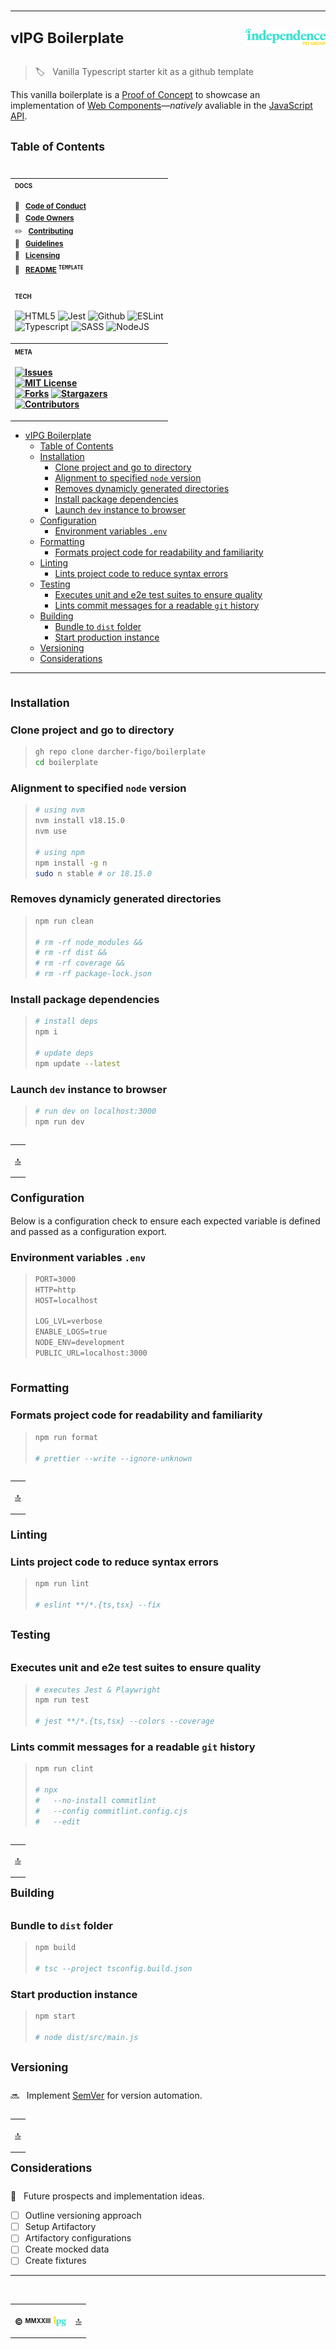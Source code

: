 # <hr /> <sup>vIPG Boilerplate</sup> [<img align="right" alt="company brand" src="./img/logo.lg.svg" width="128">][ipg-url]

<a name="top"></a>

> :label: &nbsp; Vanilla Typescript starter kit as a github template

This vanilla boilerplate is a <u>Proof of Concept</u> to showcase an implementation of [Web Components][web-components-url]&mdash;*natively* avaliable in the [JavaScript API][js-api-url].

## <sup>Table of Contents</sup>

<table align="right">
<tr><td><sub><sup><b>DOCS</b></sup></sub>

<sup>:scroll: &nbsp; [<b>Code of Conduct</b>](./docs/CODE_OF_CONDUCT.md) &nbsp; &nbsp;</sup><br />
<sup>:closed_lock_with_key: &nbsp; [<b>Code Owners</b>](./docs/CODEOWNER.md)</sup><br />
<sup>:pencil2: &nbsp; [<b>Contributing</b>](./docs/CONTRIBUTING.md)</sup><br />
<sup>:children_crossing: &nbsp; [<b>Guidelines</b>](./docs/README.md)</sup><br />
<sup>:ticket: &nbsp; [<b>Licensing</b>](./LICENSE.md)</sup><br />
<sup>:triangular_ruler: &nbsp; [<b>README</b>](./docs/README.sample.md) <sup><b>`TEMPLATE`</b></sup></sup></td></tr>
<tr><td><sup><sub><b>TECH</b></sub></sup>

<img alt="HTML5" src="https://upload.wikimedia.org/wikipedia/commons/thumb/3/38/HTML5_Badge.svg/640px-HTML5_Badge.svg.png" width="23"/><!--
--> <img alt="Jest" src="https://cdn.auth0.com/blog/testing-react-with-jest/logo.png" width="21.5" /><!--
--> <img alt="Github" src="https://upload.wikimedia.org/wikipedia/commons/thumb/3/3f/Git_icon.svg/640px-Git_icon.svg.png" width="22" /><!--
--> <img alt="ESLint" src="https://upload.wikimedia.org/wikipedia/commons/thumb/e/e3/ESLint_logo.svg/640px-ESLint_logo.svg.png" width="27" /><br /><!--
--> <img alt="Typescript" src="https://upload.wikimedia.org/wikipedia/commons/thumb/4/4c/Typescript_logo_2020.svg/640px-Typescript_logo_2020.svg.png" width="23" /><!--
--> <img alt="SASS" src="https://upload.wikimedia.org/wikipedia/commons/thumb/9/96/Sass_Logo_Color.svg/640px-Sass_Logo_Color.svg.png" width="29" /><!--
--> <img alt="NodeJS" src="https://upload.wikimedia.org/wikipedia/commons/thumb/d/d9/Node.js_logo.svg/640px-Node.js_logo.svg.png" width="40" ></td></tr>
<tr><th align="left"><sup><sub>META</sub></sup>

[![Issues][issues-shield]][issues-url]<br />
[![MIT License][license-shield]][license-url]<br />
[![Forks][forks-shield]][forks-url]
[![Stargazers][stars-shield]][stars-url]<br />
[![Contributors][contributors-shield]][contributors-url]</th></tr>
</table>

- [ vIPG Boilerplate ](#-vipg-boilerplate-)
  - [Table of Contents](#table-of-contents)
  - [Installation](#installation)
    - [Clone project and go to directory](#clone-project-and-go-to-directory)
    - [Alignment to specified `node` version](#alignment-to-specified-node-version)
    - [Removes dynamicly generated directories](#removes-dynamicly-generated-directories)
    - [Install package dependencies](#install-package-dependencies)
    - [Launch `dev` instance to browser](#launch-dev-instance-to-browser)
  - [Configuration](#configuration)
    - [Environment variables `.env`](#environment-variables-env)
  - [Formatting](#formatting)
    - [Formats project code for readability and familiarity](#formats-project-code-for-readability-and-familiarity)
  - [Linting](#linting)
    - [Lints project code to reduce syntax errors](#lints-project-code-to-reduce-syntax-errors)
  - [Testing](#testing)
    - [Executes unit and e2e test suites to ensure quality](#executes-unit-and-e2e-test-suites-to-ensure-quality)
    - [Lints commit messages for a readable `git` history](#lints-commit-messages-for-a-readable-git-history)
  - [Building](#building)
    - [Bundle to `dist` folder](#bundle-to-dist-folder)
    - [Start production instance](#start-production-instance)
  - [Versioning](#versioning)
  - [Considerations](#considerations)

---

## <sub>Installation</sub>

### Clone project and go to directory

> ```sh
> gh repo clone darcher-figo/boilerplate
> cd boilerplate
> ```

### Alignment to specified `node` version

> ```sh
> # using nvm
> nvm install v18.15.0
> nvm use
>
> # using npm
> npm install -g n
> sudo n stable # or 18.15.0
> ```

### Removes dynamicly generated directories

> ```sh
> npm run clean
>
> # rm -rf node_modules &&
> # rm -rf dist &&
> # rm -rf coverage &&
> # rm -rf package-lock.json
> ```

### Install package dependencies

> ```sh
> # install deps
> npm i
>
> # update deps
> npm update --latest
> ```

### Launch `dev` instance to browser

> ```sh
> # run dev on localhost:3000
> npm run dev
> ```

<table align="right"><tr><td>

<a href="#top" title="Return to top">:top:</a></td></tr></table>

## <sub>Configuration</sub>

Below is a configuration check to ensure each expected variable is defined and passed as a configuration export.

### Environment variables `.env`

> ```txt
> PORT=3000
> HTTP=http
> HOST=localhost
>
> LOG_LVL=verbose
> ENABLE_LOGS=true
> NODE_ENV=development
> PUBLIC_URL=localhost:3000
> ```

## <sub>Formatting</sub>

### Formats project code for readability and familiarity

> ```sh
> npm run format
>
> # prettier --write --ignore-unknown
> ```

<table align="right"><tr><td>

<a href="#top" title="Return to top">:top:</a></td></tr></table>

## <sub>Linting</sub>

### Lints project code to reduce syntax errors

> ```sh
> npm run lint
>
> # eslint **/*.{ts,tsx} --fix
> ```

## <sup>Testing</sup>

### Executes unit and e2e test suites to ensure quality

> ```sh
> # executes Jest & Playwright
> npm run test
>
> # jest **/*.{ts,tsx} --colors --coverage
> ```

### Lints commit messages for a readable `git` history

> ```sh
> npm run clint
>
> # npx
> #   --no-install commitlint
> #   --config commitlint.config.cjs
> #   --edit
> ```

<table align="right"><tr><td>

<a href="#top" title="Return to top">:top:</a></td></tr></table>

## <sup>Building</sup>

### Bundle to `dist` folder

> ```sh
> npm build
>
> # tsc --project tsconfig.build.json
> ```

### Start production instance

> ```sh
> npm start
>
> # node dist/src/main.js
> ```

## <sup>Versioning</sup>

:soon: &nbsp; Implement [SemVer][sem-ver-url] for version automation.

<table align="right"><tr><td>

<a href="#top" title="Return to top">:top:</a></td></tr></table>

## <sup>Considerations</sup>
:pushpin: &nbsp; Future prospects and implementation ideas.
- [ ] Outline versioning approach
- [ ] Setup Artifactory
- [ ] Artifactory configurations
- [ ] Create mocked data
- [ ] Create fixtures

---

<br />
<table align="center"><tr><td>

<b>&copy; <sup><sub>MMXXIII</ore></sub></sup></b> <img alt="IPG" src="./img/logo.svg" width="22" valign="text-top" /></td><td>
<a href="#top" title="Return to top">:top:</a></td></tr></table>

[js-api-url]: https://developer.mozilla.org/en-US/docs/Web/JavaScript
[web-components-url]: https://developer.mozilla.org/en-US/docs/Web/API/Web_components
[ipg-url]: https://www.independencepetgroup.com/
[sem-ver-url]: http://semver.org/
[contributors-shield]: https://img.shields.io/github/contributors/darcher-figo/boilerplate.svg
[contributors-url]: https://github.com/darcher-figo/boilerplate/graphs/contributors
[forks-shield]: https://img.shields.io/github/forks/darcher-figo/boilerplate.svg
[forks-url]: https://github.com/darcher-figo/boilerplate/network/members
[stars-shield]: https://img.shields.io/github/stars/darcher-figo/boilerplate.svg
[stars-url]: https://github.com/darcher-figo/boilerplate/stargazers
[issues-shield]: https://img.shields.io/github/issues/darcher-figo/boilerplate.svg
[issues-url]: https://github.com/darcher-figo/boilerplate/issues
[license-shield]: https://img.shields.io/github/license/darcher-figo/boilerplate.svg
[license-url]: https://github.com/darcher-figo/boilerplate/blob/master/LICENSE.txt